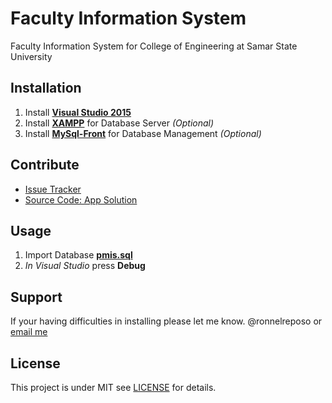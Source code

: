 # Faculty Information System #

Faculty Information System for College of Engineering at Samar State University

## Installation ##

 1. Install [**Visual Studio 2015**](https://www.visualstudio.com/vs/older-downloads/)
 1. Install [**XAMPP**](https://www.apachefriends.org/download.html) for Database Server *(Optional)*
 1. Install [**MySql-Front**](http://www.mysqlfront.de/pub/MySQL-Front_Setup.exe) for Database Management *(Optional)*

## Contribute ##

 - [Issue Tracker](https://github.com/ronnelreposo/fis/issues)
 - [Source Code: App Solution](https://github.com/ronnelreposo/fis/blob/master/FIS.sln)

## Usage
 1. Import Database [**pmis.sql**](https://github.com/ronnelreposo/fis/blob/master/database/pmis.sql)
 1. *In Visual Studio* press **Debug**

## Support ##
 If your having difficulties in installing please let me know. @ronnelreposo or [email me](ronnel.reposo@gmail.com)

## License ##
 This project is under MIT see [LICENSE](https://github.com/ronnelreposo/fis/blob/master/LICENSE) for details.
